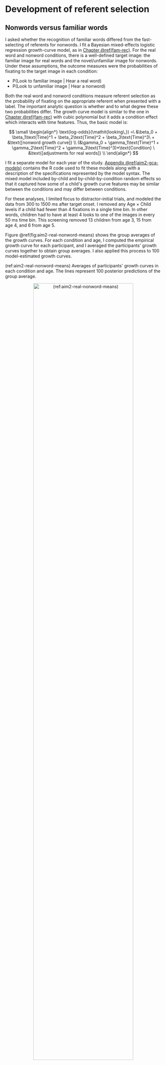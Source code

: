 
Development of referent selection
=======================================================================


















## Nonwords versus familiar words

I asked whether the recognition of familiar words differed from the
fast-selecting of referents for nonwords. I fit a Bayesian mixed-effects
logistic regression growth-curve model, as in
[Chapter \@ref(fam-rec)](#fam-rec). For the real word and nonword
conditions, there is a well-defined target image: the familiar image for
real words and the novel/unfamiliar image for nonwords. Under these
assumptions, the outcome measures were the probabilities of fixating to
the target image in each condition:

  - P(Look to familiar image | Hear a real word)
  - P(Look to unfamiliar image | Hear a nonword)

Both the real word and nonword conditions measure referent selection as
the probability of fixating on the appropriate referent when presented
with a label. The important analytic question is whether and to what
degree these two probabilities differ. The growth curve model is similar
to the one in [Chapter \@ref(fam-rec)](#fam-rec) with cubic polynomial
but it adds a condition effect which interacts with time features. Thus,
the basic model is:

$$
\small
\begin{align*}
   \text{log-odds}(\mathit{looking\,}) =\
    &\beta_0 + 
      \beta_1\text{Time}^1 + 
      \beta_2\text{Time}^2 + 
      \beta_3\text{Time}^3\ + 
      &\text{[nonword growth curve]} \\
    (&\gamma_0 + 
      \gamma_1\text{Time}^1 + 
      \gamma_2\text{Time}^2 +
      \gamma_3\text{Time}^3)*\text{Condition} \
      &\text{[adjustments for real words]} \\
\end{align*}
$$

I fit a separate model for each year of the study.
[Appendix \@ref(aim2-gca-models)](#aim2-gca-models) contains the R code
used to fit these models along with a description of the specifications
represented by the model syntax. The mixed model included by-child and
by-child-by-condition random effects so that it captured how some of a
child's growth curve features may be similar between the conditions and
may differ between conditions.

For these analyses, I limited focus to distractor-initial trials, and
modeled the data from 300 to 1500 ms after target
onset. I removed any Age × Child levels if a child had fewer than 4
fixations in a single time bin. In other words, children had to have at
least 4 looks to one of the images in every 50 ms time bin. This
screening removed 13 children from age 3,
15 from age 4, and 6 from age 5.

Figure \@ref(fig:aim2-real-nonword-means) shows the group averages of the growth
curves. For each condition and age, I computed the empirical growth
curve for each participant, and I averaged the participants' growth
curves together to obtain group averages. I also applied this process
to 100 model-estimated growth curves.

(ref:aim2-real-nonword-means) Averages of participants' growth curves in each condition and age. The lines represent 100 posterior predictions of the group average. 

<div class="figure" style="text-align: center">
<img src="22-referent-selection_files/figure-html/aim2-real-nonword-means-1.png" alt="(ref:aim2-real-nonword-means)" width="80%" />
<p class="caption">(\#fig:aim2-real-nonword-means)(ref:aim2-real-nonword-means)</p>
</div>

In [Chapter \@ref(fam-rec)](#fam-rec), I claim that for these growth
curve models that only the intercept and linear time terms to be
behaviorally meaningful model parameters. The intercept measures overall
the average growth curve value so it reflects *looking reliability*, and
the linear time term measures the overall steepness of the growth so it
reflects *lexical processing efficiency*. I also derived a measure of
peak looking probability by taking the median of top five points in a
growth curve, and this peak provides a measure of *word recognition
certainty*. Higher peaks indicate less uncertainty about a word.

I evaluated the condition effects by looking at the effect of the real
word condition on the intercept and linear time terms. The two
conditions did not reliably differ at age 3. The real-word condition
effect on the intercept was &minus;0.19 [90%&nbsp;UI: &minus;0.43, 0.05] and its interaction with
the linear time term was 0.45 [&minus;0.05, 0.94]. Both these 90% intervals
include 0 as a plausible estimate for the condition difference, so there
is uncertainty about the sign of the effect. I therefore conclude
that the conditions did not credibly differ on average at age 3.

There was an advantage for the nonword condition at age 4 and age 5. The
real-word effect was negative at age 4, &minus;0.82 [&minus;1.01, &minus;0.62], so that on
average, children looked less to target for the real words than the
nonwords. There was a suggestive effect linear time effect at
age 4, &minus;0.52 [&minus;0.96, &minus;0.04]. The curve for real words was probably less
steep at age 4 but values near 0 remain plausible. At age 5, only the
intercept difference was credible, &minus;0.48 [&minus;0.70, &minus;0.27]. In general,
children performed better in the nonword condition than the real word
condition at age 4 and age 5. This difference shows up in the growth
curve model through intercept effects, although it is plausible that
children's nonword growth curves were steeper than the real word curves
at age 4.




Next, I analyzed the children's model-estimated growth curve peaks. Each
posterior sample of the model represents a plausible set of growth curve
parameters for the data, so for each of these samples, I calculated the
growth curves for each child and the peaks of the growth curves.
Figure \@ref(fig:aim2-gca-peaks) shows the the posterior averages of the
growth curves peaks for each participant.


(ref:aim2-gca-peaks) Growth curve peaks by child, condition and year of the study. The movement of the medians conveys how the nonword peaks effect increased from age 3 to age 4 and the real word peaks increased from age 4 to age 5. The piling of points near the 1.0 line depicts how children reached ceiling performance on this task.

<div class="figure" style="text-align: center">
<img src="22-referent-selection_files/figure-html/aim2-gca-peaks-1.png" alt="(ref:aim2-gca-peaks)" width="66%" />
<p class="caption">(\#fig:aim2-gca-peaks)(ref:aim2-gca-peaks)</p>
</div>




Descriptive statistics help reveal the developmental trends for this
task. At age 3, the median peak values are similar for the two
conditions, both around .83. The peaks increase for the nonword
condition in the following year with a median value of .92.
It is worth emphasizing what this statistic tells us: At age 4, half of
the children had a peak looking probability of .92 *or
greater*. In other words, children are performing near the ceiling on
this task by age 4. 

To quantify the degree of ceiling performance, I calculated the number
of children per condition with a growth curve peak greater than or equal
to .99 over the posterior distribution. For the nonword condition, there
were 23 [90%&nbsp;UI: 20, 26] children who performed at ceiling at age 3,
41 [36, 45] at age 4, 40 [36, 44] and at age 5. For
the real word condition, the number of children attaining ceiling
performance was more uneven: there were 20 [16, 24]
ceiling-performers at age 3, 13 [10, 16] at age 4, and
13 [10, 16] at age 5.




To compare peaks looking probabilities between ages, I fit a linear
mixed effects model with restricted maximum likelihood via the lme4 R
package [vers. 1.1.17; @lme4]. I regressed the
children's average growth curve peaks onto experimental condition, age
group, and the age × condition interaction. The model included randomly
varying intercepts for child and child-year. This modeling software does
not provide *p*-values for its effects estimates, so for these
comparisons, I decided that an effect was significant when the *t*
statistic for a model fixed effect has an absolute value of 2 or
greater. In practical terms, this convention interprets an effect as
"significant" when its estimate is at least 2 standard errors away
from 0. (@GelmanHill use this approach when with mixed models.)

At age 3, the two conditions did not significantly differ,
B<sub>real-nonword</sub> = .01, *t* = 0.95. At age 4,
nonword peaks were on average .09 proportion units greater
than the real word peaks, *t* = 5.79, and at age 5, the nonword
peaks were .04 proportion units greater than the real word
peaks, *t* = 2.56. For the nonword condition there was a
significant increase in the peaks from age 3 to age 4, *B*<sub>4-3</sub>
= .10, *t* = 5.99, whereas there was no improvement from
age 4 to age 5, *t* = 0.37. In the real word condition, there was
only a significant improvement from age 4 to age 5, *B*<sub>5-4</sub> =
.06, *t* = 3.25.


<!-- [pvalues]: The lme4 package does not provide *p*-values because it is -->
<!-- unclear what number to use for the degrees of freedom with hierarchical -->
<!-- or repeated measures data. One approach is the so-called "normal -->
<!-- approximation" which treats t-values like z-scores---i.e., drawn from a -->
<!-- normal distribution with mean 0 and standard deviation 1. Under this -->
<!-- approach, conventional significance obtains when is greater than or -->
<!-- equal to 1.96 in magnitude. I use 2 as the cutoff because I find significance thresholds are arbitrary. -->

<!-- > As in Chapter XX, I calculated the posterior distribution of growth -->
<!-- curves for each child x condition x year. To measure children's -->
<!-- lexical processing, I used the peak value each growth curve by taking -->
<!-- the median of the top 5 model fits. For each child, I calculated the -->
<!-- difference between the peak of the real word and the nonword growth -->
<!-- curves. This difference in peak values conveys the *condition advantage* -->
<!-- for a child. The figure below visualizes the condition advantages. -->





**Summary**. There is a decisive advantage for the nonword condition
after age 3. Performance begins to saturate at age 4 with the group
averages for peak looking probabilities over 90%. The real word
condition is more anomalous with performance only showing average
increases from age 4 to age 5.




## Does age 3 referent selection better predicts age 5 vocabulary?

I hypothesized that performance on the nonword condition would be a
better predictor of future vocabulary size than the real word condition.
This hypothesis follows from the assumption that fast referent
selection, as opposed to familiar word recognition, is a more relevant
skill for word-learning. Put another way, a child's ability to quickly
map a novel word to a referent is more closely related to the demands of
in the moment word-learning than familiar word recognition.

In [Chapter \@ref(fam-rec)](#fam-rec), I found that peak looking probability at age 3 positively
correlated with age 5 vocabulary. Pairing this finding with my
hypothesis, I predicted that the growth curve peaks in the nonword
condition at age 3 would be better predictors of vocabulary at age 5
than the real word peaks at age 3.




For these analyses, I regressed age-5 expressive vocabulary standard
scores onto the age-3 expressive vocabulary score and onto age-3 real
word peaks or age-3 nonword peaks. There were 116 children
with data available for this analysis. There was an expected strong
relationship between age 3 and age 5 vocabulary, *R*^2^ = .49.
A 1-SD (18-point) increase in vocabulary at age 3 predicted an
0.7-SD (10-point) increase at age 5. There was
no effect of age-3 peak over and above age-3 vocabulary, *p* = `p_real`.
There was a significant effect of the nonword peak, *p* =
.005, *ΔR*^2^ = .03, over and above age-3
vocabulary. A .1 increase in nonword peak probability predicted a
0.10-SD (1.4-point) increase in age-5
vocabulary. Figure \@ref(fig:age-5-from-peaks) depicts the difference
between the two conditions with a flat line for the real condition and
small slope for the nonword condition.

(ref:age-5-from-peaks) Marginal effects of age-3 referent selection measures on age-5 expressive vocabulary standard scores. The vocabulary scores were adjusted (residualized) to control for age-3 vocabulary, so these regression lines show the effects of the predictors over and above age-3 vocabulary.

<div class="figure" style="text-align: center">
<img src="22-referent-selection_files/figure-html/age-5-from-peaks-1.png" alt="(ref:age-5-from-peaks)" width="100%" />
<p class="caption">(\#fig:age-5-from-peaks)(ref:age-5-from-peaks)</p>
</div>

Finally, I tested whether the difference between nonword and real word
peaks within children predicted vocabulary growth. The differences do
not convey much information about how well the child performed: A
difference of 0 can happen if a child has peaks of .1 in both conditions
or .9 in both conditions. To control for general performance, I also
included the within-child averages of the two peaks. The model predicted
age-5 vocabulary using the within-child averages of peaks, the nonword
advantage, and age-3 vocabulary. In this case, condition-averaged
performance did not significantly predict age-5 vocabulary, *p* =
`p_both`. The condition differences did predict age-5 vocabulary: A .1
increase in the nonword condition advantage predicted a
0.08-SD (1.1-point) increase in age-5
vocabulary, *p* = `p_both`

**Summary**. A child's performance in the nonword condition at age 3
positively predicted expressive vocabulary size at age 5. This effect
held even when controlling age-3 vocabulary size, and the effect emerged
when using the absolute growth curve peak or using the relative
advantage of the nonword condition over the real word condition.
Although the effects were significant, the effect size were small. The
EVT-2 is normed to have an IQ-like scale with a mean of 100 and standard
deviation of 15. An increase of .1 in age-3 growth curve peak predicted
an increase in age-5 vocabulary of 1.4, approximately one
tenth of the test norm's standard deviations.




### Points for discussion

The advantage of nonwords over real words was an unexpected. My
pre-analysis hypotheses were that word recognition in the real word
condition would be easier than in the nonword condition, or failing
that, the two conditions would not reliably differ. I had discounted the
possibility of an overall advantage for nonwords over real words.


The results are consistent however with a novelty bias in reference selection
[@Horst2011].

Children hit ceiling performance on this task.

<!-- For this task, I will model how the looks to the familiar image differ -->
<!-- in each condition (real words, mispronunciations, nonwords) and how the -->
<!-- growth curves for each condition change year over year. This model will -->
<!-- use growth curve model described in [Growth Curve Analysis](#growth-curve-analysis) but -->
<!-- augmented with Condition effects. -->

<!-- I will examine whether and when any dissociation is observed for word -->
<!-- recognition in the real word and nonword conditions. @McMurray2012 argue that  -->
<!-- familiar word recognition and fast -->
<!-- association for novel words reflect the same cognitive process: referent -->
<!-- selection. Data from this task would support with this hypothesis when -->
<!-- the growth curves for looks to the familiar image are symmetrical for -->
<!-- the real word and nonword conditions. Figure \@ref(fig:le-means), showing data -->
<!-- from @MPPaper [, _n_\ =\ 34 children, 30-46 months old], shows some -->
<!-- symmetry for the real word and nonword conditions. -->

<!-- I tested whether the two measures ever dissociate by computing the -->
<!-- posterior predicted difference between the growth curves. This approach -->
<!-- is similar to the bootstrap-based divergence analyses used in some word -->
<!-- recognition experiments [e.g., @Oleson2015; @eyetrackingR]. The -->
<!-- essential question is when—at which specific time points—do two growth -->
<!-- curves differ from one another. The bootstrap approach -->
<!-- uses resampling to get an estimate, whereas I use posterior -->
<!-- predicted samples to estimate these differences. -->

<!-- Specifically, I will compute the posterior-predicted looks to the -->
<!-- familiar object in the real word condition, P(Familiar | Real Word, Time -->
<!-- *t*, Child *i*) and the analogous looks to the unfamiliar object in the -->
<!-- nonword condition, P(Unfamiliar | Nonword, Time *t*, Child *i*). The -->
<!-- difference between these two probabilities estimates how the time course -->
<!-- of word recognition differs between these two conditions, and I can use -->
<!-- 50% and 90% uncertainty intervals to determine during which time points -->
<!-- the curves credibly differ from each other. -->


